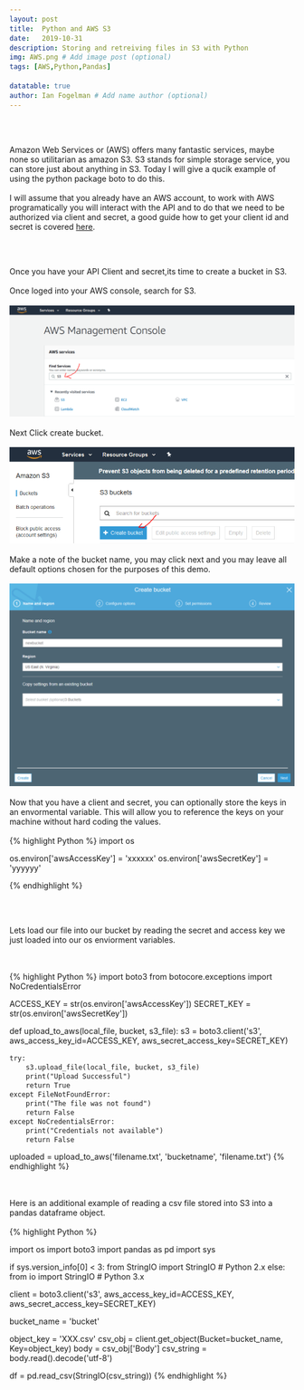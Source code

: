 ```yaml
---
layout: post
title:  Python and AWS S3
date:   2019-10-31
description: Storing and retreiving files in S3 with Python
img: AWS.png # Add image post (optional)
tags: [AWS,Python,Pandas]

datatable: true
author: Ian Fogelman # Add name author (optional)
---
```

<meta property="og:title" content="Storing and retreiving files in S3 with Python">
<meta property="og:description" content="A blog by Ian Fogelman.">
<meta property="og:image" content="https://repository-images.githubusercontent.com/190807493/a3610e80-bed1-11e9-87ac-2a4f0aa3b2ee">
<meta property="og:url" content="https://repository-images.githubusercontent.com/190807493/a3610e80-bed1-11e9-87ac-2a4f0aa3b2ee">

<br>
<br>

Amazon Web Services or (AWS) offers many fantastic services, maybe none so utilitarian as amazon S3. S3 stands for simple storage service, you can store just about anything in S3. Today I will give a qucik example of using the python package boto to do this.
<br>
<br>
I will assume that you already have an AWS account, to work with AWS programatically you will interact with the API and to do that we need to be authorized via client and secret, a good guide how to get your client id and secret is covered <a href="https://objectivefs.com/howto/how-to-get-amazon-s3-keys" target="_blank">here</a>.

<br>
<br>

Once you have your API Client and secret,its time to create a bucket in S3.
<br>
<br>
Once loged into your AWS console, search for S3.
<br>
<br>
![S31](/assets/img/S31.PNG)
<br>
<br>
Next Click create bucket.
<br>
<br>
![S32](/assets/img/S32.PNG)
<br>
<br>
Make a note of the bucket name, you may click next and you may leave all default options chosen for the purposes of this demo.
<br>
<br>
![S33](/assets/img/S33.PNG)
<br>
<br>
Now that you have a client and secret, you can optionally store the keys in an envormental variable. This will allow you to reference the keys on your machine without hard coding the values.
<br>
<br>
{% highlight Python %}
import os

os.environ['awsAccessKey'] = 'xxxxxx'
os.environ['awsSecretKey'] = 'yyyyyy'

{% endhighlight %}


<br>
<br>

Lets load our file into our bucket by reading the secret and access key we just loaded into our os enviorment variables.

<br>
<br>
{% highlight Python %}
import boto3
from botocore.exceptions import NoCredentialsError

ACCESS_KEY = str(os.environ['awsAccessKey'])
SECRET_KEY = str(os.environ['awsSecretKey'])


def upload_to_aws(local_file, bucket, s3_file):
    s3 = boto3.client('s3', aws_access_key_id=ACCESS_KEY,
                      aws_secret_access_key=SECRET_KEY)

    try:
        s3.upload_file(local_file, bucket, s3_file)
        print("Upload Successful")
        return True
    except FileNotFoundError:
        print("The file was not found")
        return False
    except NoCredentialsError:
        print("Credentials not available")
        return False
uploaded = upload_to_aws('filename.txt', 'bucketname', 'filename.txt')
{% endhighlight %}

<br>
<br>
Here is an additional example of reading a csv file stored into S3 into a pandas dataframe object.
<br>
<br>
{% highlight Python %}

import os
import boto3
import pandas as pd
import sys

if sys.version_info[0] < 3: 
    from StringIO import StringIO # Python 2.x
else:
    from io import StringIO # Python 3.x

client = boto3.client('s3', aws_access_key_id=ACCESS_KEY,
        aws_secret_access_key=SECRET_KEY)

bucket_name = 'bucket'

object_key = 'XXX.csv'
csv_obj = client.get_object(Bucket=bucket_name, Key=object_key)
body = csv_obj['Body']
csv_string = body.read().decode('utf-8')

df = pd.read_csv(StringIO(csv_string))
{% endhighlight %}
